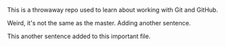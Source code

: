 This is a throwaway repo used to learn about working with Git and GitHub.

Weird, it's not the same as the master.
Adding another sentence.

This another sentence added to this important file.
